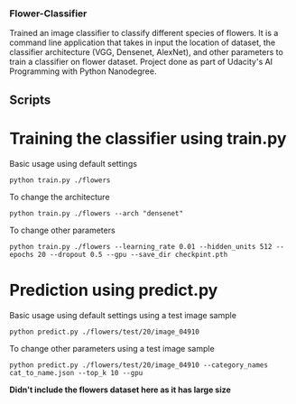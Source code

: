 ### Flower-Classifier


Trained an image classifier to classify different species of flowers. It is a command line application that takes in input the location of dataset, the classifier architecture (VGG, Densenet, AlexNet), and other parameters to train a classifier on flower dataset. Project done as part of Udacity's AI Programming with Python Nanodegree.

## Scripts

# Training the classifier using **train.py**

Basic usage using default settings

``python train.py ./flowers``

To change the architecture

``python train.py ./flowers --arch "densenet"``

To change other parameters

``python train.py ./flowers --learning_rate 0.01 --hidden_units 512 --epochs 20 --dropout 0.5 --gpu --save_dir checkpint.pth``

# Prediction using **predict.py**

Basic usage using default settings using a test image sample

``python predict.py ./flowers/test/20/image_04910``

To change other parameters using a test image sample

``python predict.py ./flowers/test/20/image_04910 --category_names cat_to_name.json --top_k 10 --gpu``

**Didn't include the flowers dataset here as it has large size**
